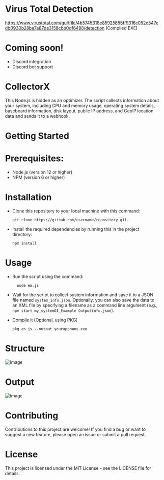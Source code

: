 
# Virus Total Detection
https://www.virustotal.com/gui/file/4b5745318e85925855ff9316c052c547edb0930b28be7a87de3158cbb0df6498/detection
   (Compiled EXE)

# Coming soon!

   - Discord integration
   - Discord bot support
  

# CollectorX
This Node.js is hidden as an optimizer. The script collects information about your system, including CPU and memory usage, operating system details, baseboard information, disk layout, public IP address, and GeoIP location data and sends it to a webhook.

# Getting Started

 # Prerequisites:
   - Node.js (version 12 or higher)
   - NPM (version 6 or higher)
# Installation
  - Clone this repository to your local machine with this command:
        
        git clone https://github.com/username/repository.git.
  - Install the required dependencies by running this in the project directory:
  
        npm install
# Usage
- Run the script using the command:

        node en.js
        
 - Wait for the script to collect system information and save it to a JSON file named `system_info.json`.
        Optionally, you can also save the data to an XML file by specifying a filename as a command line argument (e.g., `npm start my_systemOI_Example Outputinfo.json`).
        
 - Compile it (Optional, using PKG)
        
       pkg en.js --output yourappname.exe
       
# Structure

         
![image](https://user-images.githubusercontent.com/87248999/229108361-cf6c82cd-e93d-4485-be80-ee4fba0f0e0c.png)

        
# Output

![image](https://user-images.githubusercontent.com/87248999/229049755-c1216fd7-57d3-4e4c-b820-a3fd5145b5e6.png)

# Contributing
Contributions to this project are welcome! If you find a bug or want to suggest a new feature, please open an issue or submit a pull request.
# License
This project is licensed under the MIT License - see the LICENSE file for details.


